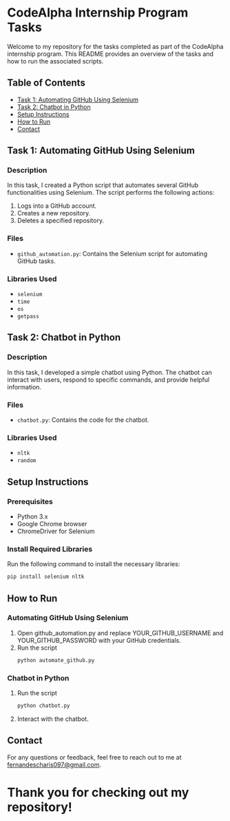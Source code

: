 # CodeAlpha Internship Program Tasks

Welcome to my repository for the tasks completed as part of the CodeAlpha internship program. This README provides an overview of the tasks and how to run the associated scripts.

## Table of Contents
- [Task 1: Automating GitHub Using Selenium](#task-1-automating-github-using-selenium)
- [Task 2: Chatbot in Python](#task-2-chatbot-in-python)
- [Setup Instructions](#setup-instructions)
- [How to Run](#how-to-run)
- [Contact](#contact)

## Task 1: Automating GitHub Using Selenium

### Description
In this task, I created a Python script that automates several GitHub functionalities using Selenium. The script performs the following actions:
1. Logs into a GitHub account.
2. Creates a new repository.
3. Deletes a specified repository.

### Files
- `github_automation.py`: Contains the Selenium script for automating GitHub tasks.

### Libraries Used
- `selenium`
- `time`
- `os`
- `getpass`

## Task 2: Chatbot in Python

### Description
In this task, I developed a simple chatbot using Python. The chatbot can interact with users, respond to specific commands, and provide helpful information.

### Files
- `chatbot.py`: Contains the code for the chatbot.

### Libraries Used
- `nltk`
- `random`

## Setup Instructions

### Prerequisites
- Python 3.x
- Google Chrome browser
- ChromeDriver for Selenium

### Install Required Libraries
Run the following command to install the necessary libraries:
```bash
pip install selenium nltk
```
## How to Run
### Automating GitHub Using Selenium
1. Open github_automation.py and replace YOUR_GITHUB_USERNAME and YOUR_GITHUB_PASSWORD with your GitHub credentials.
2. Run the script
   ```bash
   python automate_github.py
   ```
### Chatbot in Python
1. Run the script
   ```bash
   python chatbot.py
   ```
2. Interact with the chatbot.
   
## Contact
For any questions or feedback, feel free to reach out to me at fernandescharis097@gmail.com.

# Thank you for checking out my repository!
